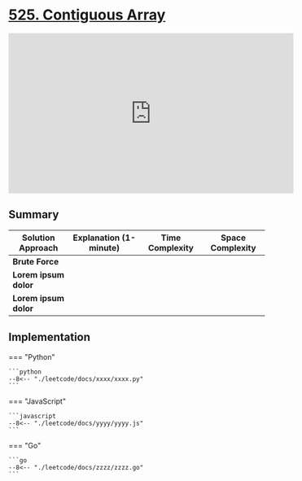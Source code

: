 # [525. Contiguous Array](https://leetcode.com/problems/contiguous-array/description/)

<iframe width="560" height="315" src="https://www.youtube.com/embed/agB1LyObUNE?si=KntHRgUr03ZPmj_R" title="YouTube video player" frameborder="0" allow="accelerometer; autoplay; clipboard-write; encrypted-media; gyroscope; picture-in-picture; web-share" referrerpolicy="strict-origin-when-cross-origin" allowfullscreen></iframe>

## Summary

| **Solution Approach** | **Explanation (1-minute)** | **Time Complexity** | **Space Complexity** |
| --------------------- | -------------------------- | ------------------- | -------------------- |
| **Brute Force**       |                            |                     |                      |
| **Lorem ipsum dolor** |                            |                     |                      |
| **Lorem ipsum dolor** |                            |                     |                      |


## Implementation

=== "Python"

    ```python
    --8<-- "./leetcode/docs/xxxx/xxxx.py"
    ```

=== "JavaScript"

    ```javascript
    --8<-- "./leetcode/docs/yyyy/yyyy.js"
    ```

=== "Go"

    ```go
    --8<-- "./leetcode/docs/zzzz/zzzz.go"
    ```
